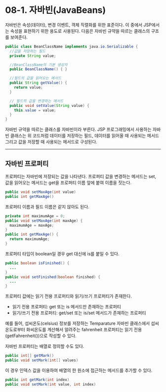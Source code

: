 # 08-1. 자바빈(JavaBeans)
자바빈은 속성(데이터), 변경 이벤트, 객체 직렬화를 위한 표준이다. 
이 중에서 JSP에서는 속성을 표현하기 위한 용도로 사용된다. 
다음은 자바빈 규약을 따르는 클래스의 구조를 보여준다.
```java
public class BeanClassName implements java.io.Serializable {
  //값을 저장하는 필드
  private String value;

  //BeanClassName의 기본 생성자
  public BeanClassName() { }

  //필드의 값을 읽어오는 메서드
  public String getValue() {
    return value;
  }

  // 필드의 값을 변경하는 메서드
  public void setValue(String value) {
    this.value = value;
  }
}
```
자바빈 규약을 따르는 클래스를 자바빈이라 부른다. 
JSP 프로그래밍에서 사용하는 자바빈 클래스는 위 코드처럼 데이터를 저장하는 필드, 
데이터를 읽어올 때 사용되는 메서드 그리고 값을 저장할 때 사용되는 메서드로 구성된다.
***
## 자바빈 프로퍼티
프로퍼티는 자바빈에 저장되는 값을 나타낸다.
프로퍼티 값을 변경하는 메서드는 set, 값을 읽어오는 메서드는 get을 프로퍼티 이름 앞에 붙여 이름을 짓는다.
```java
public void setMaxAge(int value)
public int getMaxAge()
```
프로퍼티 이름과 필드 이름은 같지 않아도 된다.
```java
private int maximumAge = 0;
public void setMaxAge(int maxAge) {
  maximumAge = maxAge;
}
public int getMaxAge() {
  return maximumAge;
}
```
프로퍼티 타입이 boolean일 경우 get 대신에 is를 붙일 수 있다.
```java
public boolean isFinished() {
  ...
}
public void setFinished(boolean finished) {
  ...
}
```
프로퍼티 값에는 읽기 전용 프로퍼티와 읽기/쓰기 프로퍼티가 존재한다.
- 읽기 전용 프로퍼티: get 또는 is 메서드만 존재하는 프로퍼티
- 읽기/쓰기 전용 프로퍼티: get/set 또는 is/set 메서드가 존재하는 프로퍼티

예를 들어, 섭씨온도(celsius) 정보를 저장하는 Temparature 자바빈 클래스에서 
섭씨온도로부터 화씨온도를 계산해서 알려주는 fahrenheit 프로퍼티는 읽기 전용(getFahrenheit())으로 작성할 수 있다.

자바빈 프로퍼티는 배열로 정의할 수도 있다.
```java
public int[] getMark()
public void setMark(int[] values)
```
이 경우 인덱스 값을 이용하여 배열의 한 원소에 접근하는 메서드를 추가할 수 있다.
```java
public int getMark(int index)
public void setMark(int value, int index)
```

